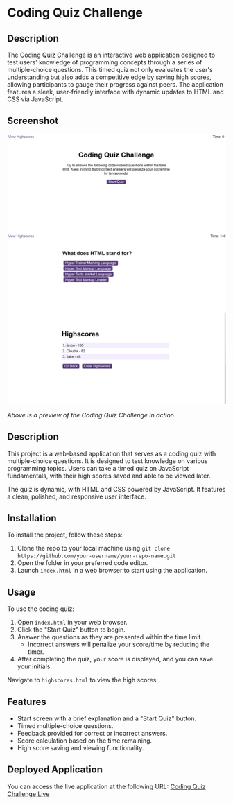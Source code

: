# Coding Quiz Challenge

## Description

The Coding Quiz Challenge is an interactive web application designed to test users' knowledge of programming concepts through a series of multiple-choice questions. This timed quiz not only evaluates the user's understanding but also adds a competitive edge by saving high scores, allowing participants to gauge their progress against peers. The application features a sleek, user-friendly interface with dynamic updates to HTML and CSS via JavaScript.

## Screenshot

![Coding Quiz Challenge Screenshot](assets/screenshots/homepage.png)
![Coding Quiz Challenge Screenshot](assets/screenshots/firstQuestion.png)
![Coding Quiz Challenge Screenshot](assets/screenshots/highscores.png)

*Above is a preview of the Coding Quiz Challenge in action.*

## Description

This project is a web-based application that serves as a coding quiz with multiple-choice questions. It is designed to test knowledge on various programming topics. Users can take a timed quiz on JavaScript fundamentals, with their high scores saved and able to be viewed later.

The quiz is dynamic, with HTML and CSS powered by JavaScript. It features a clean, polished, and responsive user interface.


## Installation

To install the project, follow these steps:

1. Clone the repo to your local machine using `git clone https://github.com/your-username/your-repo-name.git`
2. Open the folder in your preferred code editor.
3. Launch `index.html` in a web browser to start using the application.

## Usage

To use the coding quiz:

1. Open `index.html` in your web browser.
2. Click the "Start Quiz" button to begin.
3. Answer the questions as they are presented within the time limit.
   - Incorrect answers will penalize your score/time by reducing the timer.
4. After completing the quiz, your score is displayed, and you can save your initials.

Navigate to `highscores.html` to view the high scores.


## Features

- Start screen with a brief explanation and a "Start Quiz" button.
- Timed multiple-choice questions.
- Feedback provided for correct or incorrect answers.
- Score calculation based on the time remaining.
- High score saving and viewing functionality.

## Deployed Application

You can access the live application at the following URL: [Coding Quiz Challenge Live](claudiabiplus.github.io/coding-quiz/)
